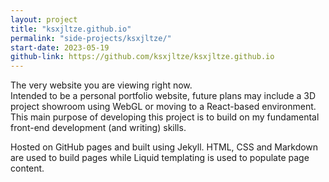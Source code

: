 ```yaml
---
layout: project
title: "ksxjltze.github.io"
permalink: "side-projects/ksxjltze/"
start-date: 2023-05-19
github-link: https://github.com/ksxjltze/ksxjltze.github.io
---
```


The very website you are viewing right now.<br>
Intended to be a personal portfolio website, future plans may include a 3D project showroom using WebGL or moving to a React-based environment.
This main purpose of developing this project is to build on my fundamental front-end development (and writing) skills.

Hosted on GitHub pages and built using Jekyll.
HTML, CSS and Markdown are used to build pages while Liquid templating is used to populate page content.
